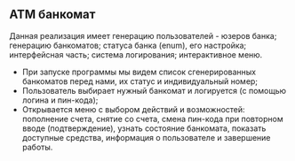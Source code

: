 ## ATM банкомат
Данная реализация имеет генерацию пользователей - юзеров банка;
генерацию банкоматов; статуса банка (enum), его настройка; интерфейсная часть; 
система логирования; интерактивное меню.

- При запуске программы мы видем список сгенерированных банкоматов перед нами,
их статус и индивидуальный номер;
- Пользователь выбирает нужный банкомат и логируется (с помощью логина и пин-кода);
- Открывается меню с выбором действий и возможностей: пополнение счета, снятие со счета, 
смена пин-кода при повторном вводе (подтверждение), узнать состояние банкомата,
показать доступные средства, информация о пользователе и завершение работы.

